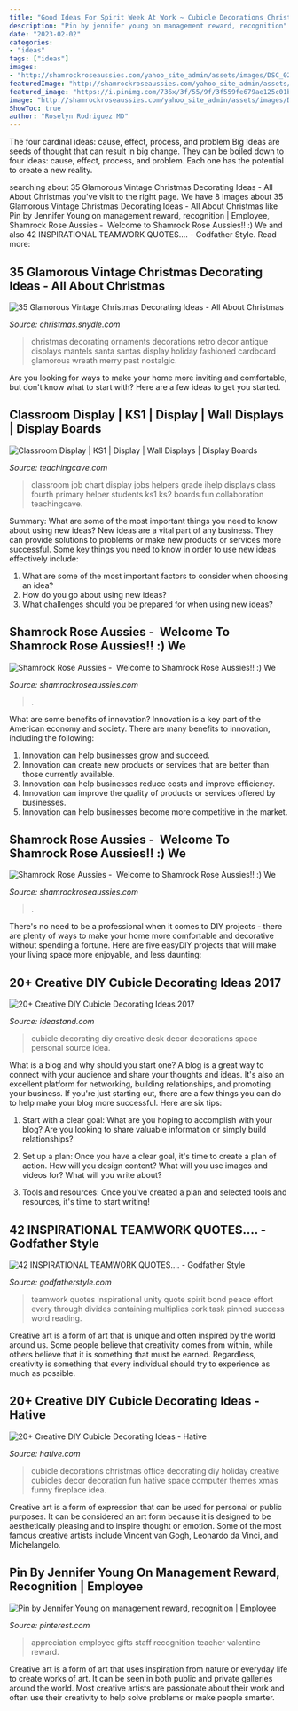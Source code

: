 ```yaml
---
title: "Good Ideas For Spirit Week At Work ~ Cubicle Decorations Christmas Office Decorating Diy Holiday Creative Cubicles Decor Decoration Fun Hative Space Computer Themes Xmas Funny Fireplace Idea"
description: "Pin by jennifer young on management reward, recognition"
date: "2023-02-02"
categories:
- "ideas"
tags: ["ideas"]
images:
- "http://shamrockroseaussies.com/yahoo_site_admin/assets/images/DSC_0203.176182644_std.JPG"
featuredImage: "http://shamrockroseaussies.com/yahoo_site_admin/assets/images/DSC_0152.176182016_std.JPG"
featured_image: "https://i.pinimg.com/736x/3f/55/9f/3f559fe679ae125c01bfd6dc8cd73331.jpg"
image: "http://shamrockroseaussies.com/yahoo_site_admin/assets/images/DSC_0203.176182644_std.JPG"
ShowToc: true
author: "Roselyn Rodriguez MD"
---
```



The four cardinal ideas: cause, effect, process, and problem
Big Ideas are seeds of thought that can result in big change. They can be boiled down to four ideas: cause, effect, process, and problem. Each one has the potential to create a new reality.

	

		
searching about 35 Glamorous Vintage Christmas Decorating Ideas - All About Christmas you've visit to the right page. We have 8 Images about 35 Glamorous Vintage Christmas Decorating Ideas - All About Christmas like Pin by Jennifer Young on management reward, recognition | Employee, Shamrock Rose Aussies - ﻿﻿﻿ Welcome to Shamrock Rose Aussies!! :) We and also 42 INSPIRATIONAL TEAMWORK QUOTES.... - Godfather Style. Read more:
		
    
## 35 Glamorous Vintage Christmas Decorating Ideas - All About Christmas

<img loading=lazy src="http://christmas.snydle.com/files/2016/02/vintage-christmas-decorating-ideas-3.jpg" onerror="this.onerror=null;this.src='https://tse1.mm.bing.net/th?id=OIP.y4CsOTUJaFwW9n2F416oEgHaLC&amp;pid=15.1';" alt="35 Glamorous Vintage Christmas Decorating Ideas - All About Christmas">

_Source: christmas.snydle.com_

>christmas decorating ornaments decorations retro decor antique displays mantels santa santas display holiday fashioned cardboard glamorous wreath merry past nostalgic. 

	

Are you looking for ways to make your home more inviting and comfortable, but don't know what to start with? Here are a few ideas to get you started. 

    
## Classroom Display | KS1 | Display | Wall Displays | Display Boards

<img loading=lazy src="https://www.teachingcave.com/wp-content/uploads/2013/10/ihelp.jpg" onerror="this.onerror=null;this.src='https://tse3.mm.bing.net/th?id=OIP.jz-K9hgKZfxAyzBIi7K_ZQHaJ3&amp;pid=15.1';" alt="Classroom Display | KS1 | Display | Wall Displays | Display Boards">

_Source: teachingcave.com_

>classroom job chart display jobs helpers grade ihelp displays class fourth primary helper students ks1 ks2 boards fun collaboration teachingcave. 

	

Summary: What are some of the most important things you need to know about using new ideas?
New ideas are a vital part of any business. They can provide solutions to problems or make new products or services more successful. Some key things you need to know in order to use new ideas effectively include:
1. What are some of the most important factors to consider when choosing an idea?
2. How do you go about using new ideas?
3. What challenges should you be prepared for when using new ideas?

    
## Shamrock Rose Aussies - ﻿﻿﻿ Welcome To Shamrock Rose Aussies!! :) We

<img loading=lazy src="http://shamrockroseaussies.com/yahoo_site_admin/assets/images/DSC_0152.176182016_std.JPG" onerror="this.onerror=null;this.src='https://tse1.mm.bing.net/th?id=OIP.vRi7D3a6s9fzxfQvZVy64wHaE-&amp;pid=15.1';" alt="Shamrock Rose Aussies - ﻿﻿﻿ Welcome to Shamrock Rose Aussies!! :) We">

_Source: shamrockroseaussies.com_

>. 

	

What are some benefits of innovation?
Innovation is a key part of the American economy and society. There are many benefits to innovation, including the following: 
1. Innovation can help businesses grow and succeed. 
2. Innovation can create new products or services that are better than those currently available. 
3. Innovation can help businesses reduce costs and improve efficiency. 
4. Innovation can improve the quality of products or services offered by businesses. 
5. Innovation can help businesses become more competitive in the market.

    
## Shamrock Rose Aussies - ﻿﻿﻿ Welcome To Shamrock Rose Aussies!! :) We

<img loading=lazy src="http://shamrockroseaussies.com/yahoo_site_admin/assets/images/DSC_0203.176182644_std.JPG" onerror="this.onerror=null;this.src='https://tse4.mm.bing.net/th?id=OIP.OhRvwgrIcl7_HzbujZ9W4gHaEO&amp;pid=15.1';" alt="Shamrock Rose Aussies - ﻿﻿﻿ Welcome to Shamrock Rose Aussies!! :) We">

_Source: shamrockroseaussies.com_

>. 

	

There's no need to be a professional when it comes to DIY projects - there are plenty of ways to make your home more comfortable and decorative without spending a fortune. Here are five easyDIY projects that will make your living space more enjoyable, and less daunting: 

    
## 20+ Creative DIY Cubicle Decorating Ideas 2017

<img loading=lazy src="http://ideastand.com/wp-content/uploads/2014/06/cubicle-decorating-ideas/4-cubicle-decorating-ideas.jpg" onerror="this.onerror=null;this.src='https://tse2.mm.bing.net/th?id=OIP.VHOx8lixeW7JpfU3SP7vlgHaJ4&amp;pid=15.1';" alt="20+ Creative DIY Cubicle Decorating Ideas 2017">

_Source: ideastand.com_

>cubicle decorating diy creative desk decor decorations space personal source idea. 

	

What is a blog and why should you start one?
A blog is a great way to connect with your audience and share your thoughts and ideas. It's also an excellent platform for networking, building relationships, and promoting your business. If you're just starting out, there are a few things you can do to help make your blog more successful. Here are six tips:
1. Start with a clear goal: What are you hoping to accomplish with your blog? Are you looking to share valuable information or simply build relationships?

2. Set up a plan: Once you have a clear goal, it's time to create a plan of action. How will you design content? What will you use images and videos for? What will you write about?

3. Tools and resources: Once you've created a plan and selected tools and resources, it's time to start writing!

    
## 42 INSPIRATIONAL TEAMWORK QUOTES.... - Godfather Style

<img loading=lazy src="http://godfatherstyle.com/wp-content/uploads/2016/03/make-every-effort-to-keep-the-unity-of-the-spirit-through-the-bond-of-peace-teamwork-quote.jpg" onerror="this.onerror=null;this.src='https://tse3.mm.bing.net/th?id=OIP.jIyeQoF2ZfeGuK1NdjThBQHaJ1&amp;pid=15.1';" alt="42 INSPIRATIONAL TEAMWORK QUOTES.... - Godfather Style">

_Source: godfatherstyle.com_

>teamwork quotes inspirational unity quote spirit bond peace effort every through divides containing multiplies cork task pinned success word reading. 

	

Creative art is a form of art that is unique and often inspired by the world around us. Some people believe that creativity comes from within, while others believe that it is something that must be earned. Regardless, creativity is something that every individual should try to experience as much as possible.

    
## 20+ Creative DIY Cubicle Decorating Ideas - Hative

<img loading=lazy src="https://hative.com/wp-content/uploads/2014/06/cubicle-decorating-ideas/13-office-cubicle-decorating-ideas.jpg" onerror="this.onerror=null;this.src='https://tse1.mm.bing.net/th?id=OIP.lvIsJh3ZhrlQen_hzCfCLQHaFq&amp;pid=15.1';" alt="20+ Creative DIY Cubicle Decorating Ideas - Hative">

_Source: hative.com_

>cubicle decorations christmas office decorating diy holiday creative cubicles decor decoration fun hative space computer themes xmas funny fireplace idea. 

	

Creative art is a form of expression that can be used for personal or public purposes. It can be considered an art form because it is designed to be aesthetically pleasing and to inspire thought or emotion. Some of the most famous creative artists include Vincent van Gogh, Leonardo da Vinci, and Michelangelo.

    
## Pin By Jennifer Young On Management Reward, Recognition | Employee

<img loading=lazy src="https://i.pinimg.com/736x/3f/55/9f/3f559fe679ae125c01bfd6dc8cd73331.jpg" onerror="this.onerror=null;this.src='https://tse3.mm.bing.net/th?id=OIP.r3gkS7ohTk_MOQatDt2T2gHaNK&amp;pid=15.1';" alt="Pin by Jennifer Young on management reward, recognition | Employee">

_Source: pinterest.com_

>appreciation employee gifts staff recognition teacher valentine reward. 

	

Creative art is a form of art that uses inspiration from nature or everyday life to create works of art. It can be seen in both public and private galleries around the world. Most creative artists are passionate about their work and often use their creativity to help solve problems or make people smarter.

